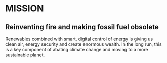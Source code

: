 # MISSION

## Reinventing fire and making fossil fuel obsolete 

Renewables combined with smart, digital control of energy is giving us clean air, energy security and create enormous wealth. In the long run, this is a key component of abating climate change and moving to a more sustainable planet.
